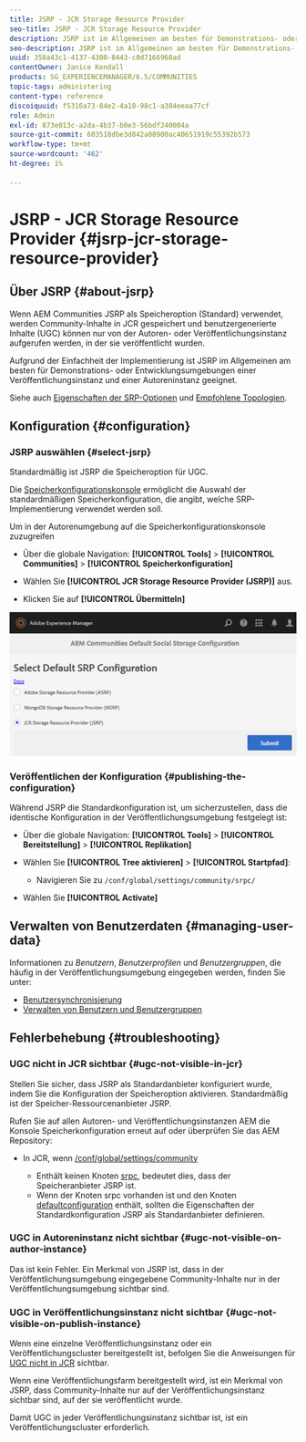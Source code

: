 ```yaml
---
title: JSRP - JCR Storage Resource Provider
seo-title: JSRP - JCR Storage Resource Provider
description: JSRP ist im Allgemeinen am besten für Demonstrations- oder Entwicklungsumgebungen in einer Veröffentlichungsinstanz und einer Autoreninstanz geeignet
seo-description: JSRP ist im Allgemeinen am besten für Demonstrations- oder Entwicklungsumgebungen in einer Veröffentlichungsinstanz und einer Autoreninstanz geeignet
uuid: 358a43c1-4137-4300-8443-c0d7166968ad
contentOwner: Janice Kendall
products: SG_EXPERIENCEMANAGER/6.5/COMMUNITIES
topic-tags: administering
content-type: reference
discoiquuid: f5316a73-84e2-4a18-98c1-a384eeaa77cf
role: Admin
exl-id: 873e013c-a2da-4b37-b0e3-56bdf240004a
source-git-commit: 603518dbe3d842a08900ac40651919c55392b573
workflow-type: tm+mt
source-wordcount: '462'
ht-degree: 1%

---
```


# JSRP - JCR Storage Resource Provider {#jsrp-jcr-storage-resource-provider}

## Über JSRP {#about-jsrp}

Wenn AEM Communities JSRP als Speicheroption (Standard) verwendet, werden Community-Inhalte in JCR gespeichert und benutzergenerierte Inhalte (UGC) können nur von der Autoren- oder Veröffentlichungsinstanz aufgerufen werden, in der sie veröffentlicht wurden.

Aufgrund der Einfachheit der Implementierung ist JSRP im Allgemeinen am besten für Demonstrations- oder Entwicklungsumgebungen einer Veröffentlichungsinstanz und einer Autoreninstanz geeignet.

Siehe auch [Eigenschaften der SRP-Optionen](working-with-srp.md#characteristics-of-srp-options) und [Empfohlene Topologien](topologies.md).

## Konfiguration {#configuration}

### JSRP auswählen {#select-jsrp}

Standardmäßig ist JSRP die Speicheroption für UGC.

Die [Speicherkonfigurationskonsole](srp-config.md) ermöglicht die Auswahl der standardmäßigen Speicherkonfiguration, die angibt, welche SRP-Implementierung verwendet werden soll.

Um in der Autorenumgebung auf die Speicherkonfigurationskonsole zuzugreifen

* Über die globale Navigation: **[!UICONTROL Tools]** > **[!UICONTROL Communities]** > **[!UICONTROL Speicherkonfiguration]**

* Wählen Sie **[!UICONTROL JCR Storage Resource Provider (JSRP)]** aus.

* Klicken Sie auf **[!UICONTROL Übermitteln]**

![jsrp-configuration](assets/jsrp-configuration.png)

### Veröffentlichen der Konfiguration {#publishing-the-configuration}

Während JSRP die Standardkonfiguration ist, um sicherzustellen, dass die identische Konfiguration in der Veröffentlichungsumgebung festgelegt ist:

* Über die globale Navigation: **[!UICONTROL Tools]** > **[!UICONTROL Bereitstellung]** > **[!UICONTROL Replikation]**
* Wählen Sie **[!UICONTROL Tree aktivieren]** > **[!UICONTROL Startpfad]**:

   * Navigieren Sie zu `/conf/global/settings/community/srpc/`

* Wählen Sie **[!UICONTROL Activate]**

## Verwalten von Benutzerdaten {#managing-user-data}

Informationen zu *Benutzern*, *Benutzerprofilen* und *Benutzergruppen*, die häufig in der Veröffentlichungsumgebung eingegeben werden, finden Sie unter:

* [Benutzersynchronisierung](sync.md)
* [Verwalten von Benutzern und Benutzergruppen](users.md)

## Fehlerbehebung {#troubleshooting}

### UGC nicht in JCR sichtbar {#ugc-not-visible-in-jcr}

Stellen Sie sicher, dass JSRP als Standardanbieter konfiguriert wurde, indem Sie die Konfiguration der Speicheroption aktivieren. Standardmäßig ist der Speicher-Ressourcenanbieter JSRP.

Rufen Sie auf allen Autoren- und Veröffentlichungsinstanzen AEM die Konsole Speicherkonfiguration erneut auf oder überprüfen Sie das AEM Repository:

* In JCR, wenn [/conf/global/settings/community](http://localhost:4502/crx/de/index.jsp#/conf/global/settings/community)

   * Enthält keinen Knoten [srpc](http://localhost:4502/crx/de/index.jsp#/conf/global/settings/community/srpc), bedeutet dies, dass der Speicheranbieter JSRP ist.
   * Wenn der Knoten srpc vorhanden ist und den Knoten [defaultconfiguration](http://localhost:4502/crx/de/index.jsp#/conf/global/settings/community/srpc/defaultconfiguration) enthält, sollten die Eigenschaften der Standardkonfiguration JSRP als Standardanbieter definieren.

### UGC in Autoreninstanz nicht sichtbar {#ugc-not-visible-on-author-instance}

Das ist kein Fehler. Ein Merkmal von JSRP ist, dass in der Veröffentlichungsumgebung eingegebene Community-Inhalte nur in der Veröffentlichungsumgebung sichtbar sind.

### UGC in Veröffentlichungsinstanz nicht sichtbar {#ugc-not-visible-on-publish-instance}

Wenn eine einzelne Veröffentlichungsinstanz oder ein Veröffentlichungscluster bereitgestellt ist, befolgen Sie die Anweisungen für [UGC nicht in JCR](#ugc-not-visible-in-jcr) sichtbar.

Wenn eine Veröffentlichungsfarm bereitgestellt wird, ist ein Merkmal von JSRP, dass Community-Inhalte nur auf der Veröffentlichungsinstanz sichtbar sind, auf der sie veröffentlicht wurde.

Damit UGC in jeder Veröffentlichungsinstanz sichtbar ist, ist ein Veröffentlichungscluster erforderlich.
